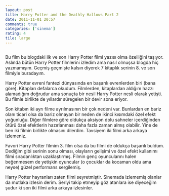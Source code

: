 ```yaml
---
layout: post
title: Harry Potter and the Deathly Hallows Part 2
date: 2011-11-01 20:57
comments: true
categories: ['sinema']
rating: 4
tile: large
---
```

<img class="left" src="http://onurbaykal.com/uploads/2011/11/Harry-Potter-And-The-Deathly-Hallows-2.jpg" alt=""/>

Bu film bu blogdaki ilk ve son Harry Potter filmi yazısı olma özelliğini taşıyor. Aslında bütün Harry Potter filmlerini izledim ama nasıl olmuşsa blogda hiç yazmamışım. Geçmiş geçmişte kalsın diyerek 7 kitaplık serinin 8. ve son filmiyle buradayım.

Harry Potter evreni fantezi dünyasında en başarılı evrenlerden biri (bana göre). Kitapları defalarca okudum. Filmlerden, kitaplardan aldığım hazzı alamadığım doğrudur ama sonuçta bir nesil Harry Potter nesli olarak yetişti. Bu filmle birlikte de yıllardır süregelen bir devir sona eriyor.

Son kitabın iki ayrı filme ayrılmasının bir çok nedeni var. Bunlardan en bariz olanı ticari olsa da bariz olmayan bir neden de ikinci kısımdaki özel efekt yoğunluğu. Diğer filmlere göre oldukça aksiyon dolu sahneler içerdiğinden ötürü özel efektlerin hazırlanması daha fazla zaman almış olabilir. Yine de ben iki filmin birlikte olmasını dilerdim. Tavsiyem iki filmi arka arkaya izlemeniz.

Favori Harry Potter filmim 3. film olsa da bu filmi de oldukça başarılı buldum. Dediğim gibi serinin sonu olması, olayların gelişimi ve özel efekt kullanımı filmi sıradanlıktan uzaklaştırmış. Filmin genç oyuncularını halen beğenmesem de yetişkin oyuncular (o çocuklar da kocaman oldu ama neyse) güzel performans sergilemiş.

Harry Potter hayranları zaten filmi seyretmiştir. Sinemada izlememiş olanlar da mutlaka izlesin derim. Seriyi takip etmeyip göz atanlara ise diyeceğim şudur ki son iki filmi arka arkaya izlesinler.
